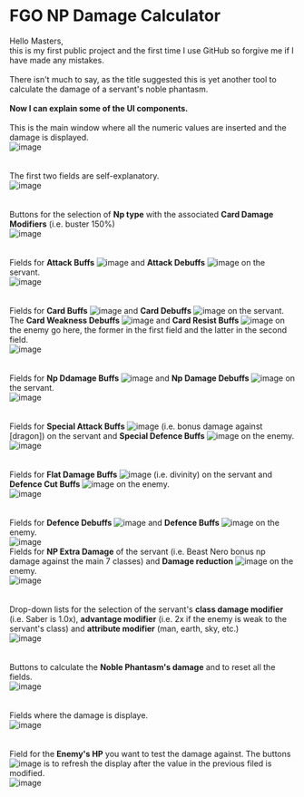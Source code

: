 ﻿# FGO NP Damage Calculator
 
Hello Masters,  
this is my first public project and the first time I use GitHub so forgive me if I have made any mistakes.  
 \
There isn't much to say, as the title suggested this is yet another tool to calculate the damage of a servant's noble phantasm.
\
\
**Now I can explain some of the UI components.**\
\
This is the main window where all the numeric values are inserted and the damage is displayed.\
![image](https://user-images.githubusercontent.com/132686729/236614568-26ef147b-5ff6-473b-a278-119faf1ac333.png)\
\
\
The first two fields are self-explanatory.\
![image](https://user-images.githubusercontent.com/132686729/236614834-e3a93f72-bd09-4816-a8c0-75b4ce467e1f.png)\
\
\
Buttons for the selection of **Np type** with the associated **Card Damage Modifiers** (i.e. buster 150%)\
![image](https://user-images.githubusercontent.com/132686729/236614965-47321dc8-a97d-470f-9ce6-e516eb0abcae.png)\
\
\
Fields for **Attack Buffs** ![image](https://user-images.githubusercontent.com/132686729/236616051-ac5d1094-6dc8-4961-bea3-cc53c96efbac.png) and **Attack Debuffs** ![image](https://user-images.githubusercontent.com/132686729/236616115-6a0b5636-c798-43e8-8d08-00504ea72951.png)
 on the servant.\
![image](https://user-images.githubusercontent.com/132686729/236616014-603d9f1f-8cb5-4777-8d07-6f58156af4ed.png)\
\
\
Fields for **Card Buffs** ![image](https://user-images.githubusercontent.com/132686729/236616337-92be5448-4641-409a-9fcc-3a3aab2edfee.png)
 and **Card Debuffs** ![image](https://user-images.githubusercontent.com/132686729/236616343-5924f66d-273c-4c0d-a19d-07ad89676f00.png)
 on the servant.\
 The **Card Weakness Debuffs** ![image](https://user-images.githubusercontent.com/132686729/236617091-4ac58fd2-7d20-4ae5-826a-7bc9c31ce502.png) and **Card Resist Buffs** ![image](https://user-images.githubusercontent.com/132686729/236617116-9ea39215-7ba1-49d6-9ab2-c7fa3eb40a3e.png) on the enemy go here, the former in the first field and the latter in the second field.\
 ![image](https://user-images.githubusercontent.com/132686729/236616365-72838d00-8c46-415e-8a27-2f0894f4d596.png)\
 \
 \
Fields for **Np Ddamage Buffs** ![image](https://user-images.githubusercontent.com/132686729/236616737-d5973f44-bddd-457e-ae8f-de139ec5d74b.png)
and **Np Damage Debuffs** ![image](https://user-images.githubusercontent.com/132686729/236616752-fb0b524e-2853-4712-a5dd-5bb82a82eaf0.png) on the servant.\
![image](https://user-images.githubusercontent.com/132686729/236616795-63fd7eb5-8f09-4b35-bb46-0fb82e620121.png)\
\
\
Fields for **Special Attack Buffs** ![image](https://user-images.githubusercontent.com/132686729/236617603-b6d4dfa0-7183-40b1-ad88-2efaa26dfac3.png) (i.e. bonus damage against [dragon]) on the servant and **Special Defence Buffs** ![image](https://user-images.githubusercontent.com/132686729/236617612-0d911009-c191-4f05-959d-60963634477b.png)
on the enemy.\
![image](https://user-images.githubusercontent.com/132686729/236616910-f8ad5cf5-128c-494a-a3d7-a58096d6ff35.png)\
\
\
Fields for **Flat Damage Buffs** ![image](https://user-images.githubusercontent.com/132686729/236617859-66298e13-2fe5-4990-8ecb-af73d27c3b77.png)
 (i.e. divinity) on the servant and **Defence Cut Buffs** ![image](https://user-images.githubusercontent.com/132686729/236617885-7e66ad49-bf1b-45ff-ab53-414fecb00801.png)
on the enemy.\
![image](https://user-images.githubusercontent.com/132686729/236617892-d91b53e3-80ac-4f35-ae8b-7cd21de51bdc.png)\
\
\
Fields for **Defence Debuffs** ![image](https://user-images.githubusercontent.com/132686729/236618205-1b965ec4-c95d-429b-a85b-afcb3c6cb07c.png)
 and **Defence Buffs** ![image](https://user-images.githubusercontent.com/132686729/236618215-b7721b46-6338-4a87-b847-0ee4d8526e9e.png)
 on the enemy.\
![image](https://user-images.githubusercontent.com/132686729/236618152-8dbf2f37-3407-4f60-84d0-46e80ef60d4f.png)\
Fields for **NP Extra Damage** of the servant (i.e. Beast Nero bonus np damage against the main 7 classes) and **Damage reduction** ![image](https://user-images.githubusercontent.com/132686729/236618351-4a656882-61e7-42dc-8d43-b12858da0b3e.png)
 on the enemy.\
![image](https://user-images.githubusercontent.com/132686729/236618247-acbc7bfc-0716-434c-9396-73fdf6837fdb.png)\
\
\
Drop-down lists for the selection of the servant's **class damage modifier** (i.e. Saber is 1.0x), **advantage modifier** (i.e. 2x if the enemy is weak to the servant's class) and **attribute modifier** (man, earth, sky, etc.)\
![image](https://user-images.githubusercontent.com/132686729/236618876-55e8b672-71ba-4989-a8d6-7ed3c2d4f004.png)\
\
\
Buttons to calculate the **Noble Phantasm's damage** and to reset all the fields.\
![image](https://user-images.githubusercontent.com/132686729/236617737-b130db35-5b31-4cff-a460-377980a127a4.png)\
\
\
Fields where the damage is displaye.\
![image](https://user-images.githubusercontent.com/132686729/236619110-1c88e41f-fd6f-48da-8334-816eb55c41a4.png)\
\
\
Field for the **Enemy's HP** you want to test the damage against. The buttons ![image](https://user-images.githubusercontent.com/132686729/236620253-3468bc9e-a669-4f75-b9b4-9c8f985fc66f.png)
 is to refresh the display after the value in the previous filed is modified.\
![image](https://user-images.githubusercontent.com/132686729/236620270-1d6b8f51-4a4f-474a-9b2e-5334c55303fc.png)




  
  
